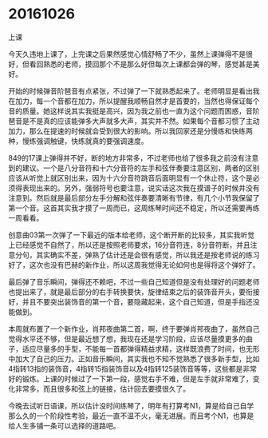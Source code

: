 # 20161026

上课

今天久违地上课了，上完课之后果然感觉心情舒畅了不少，虽然上课弹得不是很好，但看回熟悉的老师，摸回那个不是那么好但每次上课都会弹的琴，感觉甚是美好。

开始的时候弹音阶琶音有点紧张，不过弹了一下就熟悉起来了。老师明显是看出我在加力，每一个音都在加力，所以提醒我顺畅自然才是首要的，当然也得保证每个音的质量。她这样说其实我挺是高兴，因为我之前也一直为这个问题而困惑，音阶琶音是不是真的应该能弹多大声就多大声，其实并不然。如果每个音都习惯了主动加力，那么在提速的时候就会受到很大的影响。所以我回家还是分慢练和快练两种，慢练强调触键，快练就真的要强调速度。

849的17课上弹得并不好，断的地方非常多，不过老师也给了很多我之前没有注意到的建议。一个是八分音符和十六分音符的左手和弦伴奏要注意区别，两者的区别应该从听觉上就区别出来，因为十六分音符跳音后面明显有一个休止符，这个是必须得表现出来的。另外，强弱符号也要注意，说实话这次我在摸谱子的时候并没有注意到。然后就是最后部分左手分解和弦伴奏要清晰有节律，有几个小节我保留了第一个音。这首其实我才摸了一周而已，这周练琴时间还不稳定，所以还需要再练一周看看。

创意曲03第一次弹了一下最近的版本给老师，这个断开断的比较多，其实我听觉上已经感觉不自然了，所以还是按照老师要求，16分音符连，8分音符断，并且注意分句，其实确实不差，弹熟了估计还是会很有感觉，所以我还是按老师说的练习好了，这次也没有巴赫的新作业，所以这周我觉得无论如何也是得将这个弹好了。

最后弹了音乐瞬间，弹得还不赖吧，不过一些自己知道但是没有处理好的问题老师也提出来了，就是最后部分的右手转换要快，旋律结束之后的装饰音开头，要衔接好，并且不要突出装饰音的第一个音，要隐藏起来，这个自己知道，但是手指还没能做到。

本周就布置了一个新作业，肖邦夜曲第二首，啊，终于要弹肖邦夜曲了，虽然自己觉得水平还不够，但是最近想了想，我现在还是学习阶段，应该尽量摸更多的曲子，适应尽量多的手型，不能每一首都弹得精益求精，这样既浪费了时间，也无形中加大了自己的压力。正如音乐瞬间，其实我也不知不觉熟悉了很多新手型，比如4指转13指的装饰音，4指转15指装饰音以及4指转125装饰音等等，这些都是非常好的锻炼。上课的时候过了一下第一段，感觉右手不难，但是左手就非常难了，变化非常多，而且很多和弦上的链接，估计回去要摸很久了。

今晚去试听日语课，所以估计没时间练琴了，明年有打算考N1，算是给自己自学那么久的一个阶段性考验，最近一直不温不火，毫无进展。而且考个N1，也算是给人生多铺一条可以选择的道路吧。
